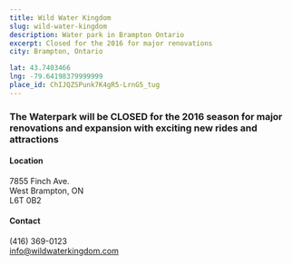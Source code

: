 ```yaml
---
title: Wild Water Kingdom
slug: wild-water-kingdom
description: Water park in Brampton Ontario
excerpt: Closed for the 2016 for major renovations
city: Brampton, Ontario

lat: 43.7403466
lng: -79.64198379999999
place_id: ChIJQZSPunk7K4gR5-LrnG5_tug
---
```

### The Waterpark will be CLOSED for the 2016 season for major renovations and expansion with exciting new rides and attractions

#### Location
7855 Finch Ave.  
West Brampton, ON  
L6T 0B2

#### Contact
(416) 369-0123  
info@wildwaterkingdom.com  
